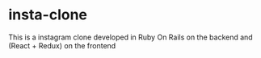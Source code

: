# insta-clone
This is a instagram clone developed in Ruby On Rails on the backend and (React + Redux) on the frontend
